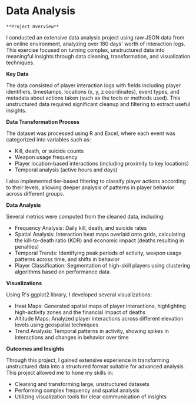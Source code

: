 # Data Analysis

    **Project Overview**

I conducted an extensive data analysis project using raw JSON data from an online environment, analyzing over 180 days' worth of interaction logs. This exercise focused on turning complex, unstructured data into meaningful insights through data cleaning, transformation, and visualization techniques.

**Key Data**

The data consisted of player interaction logs with fields including player identifiers, timestamps, locations (x, y, z coordinates), event types, and metadata about actions taken (such as the tools or methods used). This unstructured data required significant cleanup and filtering to extract useful insights.

**Data Transformation Process**

The dataset was processed using R and Excel, where each event was categorized into variables such as:

- Kill, death, or suicide counts
- Weapon usage frequency
- Player location-based interactions (including proximity to key locations)
- Temporal analysis (active hours and days)

I also implemented tier-based filtering to classify player actions according to their levels, allowing deeper analysis of patterns in player behavior across different groups.

**Data Analysis**

Several metrics were computed from the cleaned data, including:

- Frequency Analysis: Daily kill, death, and suicide rates
- Spatial Analysis: Interaction heat maps overlaid onto grids, calculating the kill-to-death ratio (KDR) and economic impact (deaths resulting in penalties)
- Temporal Trends: Identifying peak periods of activity, weapon usage patterns across time, and shifts in behavior
- Player Classification: Segmentation of high-skill players using clustering algorithms based on performance data

**Visualizations**

Using R's ggplot2 library, I developed several visualizations:

- Heat Maps: Generated spatial maps of player interactions, highlighting high-activity zones and the financial impact of deaths
- Altitude Maps: Analyzed player interactions across different elevation levels using geospatial techniques
- Trend Analysis: Temporal patterns in activity, showing spikes in interactions and changes in behavior over time

**Outcomes and Insights**

Through this project, I gained extensive experience in transforming unstructured data into a structured format suitable for advanced analysis. This project allowed me to hone my skills in:

- Cleaning and transforming large, unstructured datasets
- Performing complex frequency and spatial analysis
- Utilizing visualization tools for clear communication of insights
